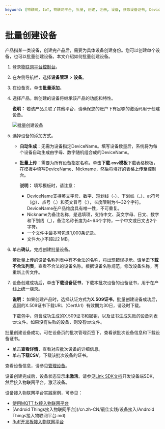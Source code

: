 ```yaml
---
keyword: [物联网, IoT, 物联网平台, 批量, 创建, 注册, 设备, 获取设备证书, DeviceName, DeviceSecret]
---
```


# 批量创建设备

产品指某一类设备，创建完产品后，需要为具体设备创建身份。您可以创建单个设备，也可以批量创建设备。本文介绍如何批量创建设备。

1.  登录[物联网平台控制台](http://iot.console.aliyun.com/)。

2.  在左侧导航栏，选择**设备管理** \> **设备**。

3.  在设备页，单击**批量添加**。

4.  选择产品。新创建的设备将继承该产品的功能和特性。

    **说明：** 若该产品关联了其他平台，请确保您的账户下有足够的激活码用于创建设备。

    ![批量创建设备](https://static-aliyun-doc.oss-cn-hangzhou.aliyuncs.com/assets/img/zh-CN/7445559951/p134552.png)

5.  选择设备的添加方式。

    -   **自动生成**：无需为设备指定DeviceName。填写设备数量后，系统将为每个设备自动生成由字母、数字随机组合成的DeviceName。
    -   **批量上传**：需要为所有设备指定名称。单击**下载.csv模板**下载表格模板，在模板中填写DeviceName、Nickname，然后将填好的表格上传至控制台。

        **说明：** 填写模板时，请注意：

        -   DeviceName支持英文字母、数字、短划线（-）、下划线（\_）、at符号（@）、点号（.）和英文冒号（:），长度限制为4~32个字符。DeviceName在产品维度具有唯一性，不可重复。
        -   Nickname为备注名称，是选填项，支持中文、英文字母、日文、数字和下划线（\_），备注名称长度为4~64个字符，一个中文或日文占2个字符。
        -   一个文件中最多可包含1,000条记录。
        -   文件大小不超过2 MB。
6.  单击**确认**，完成创建批量设备。

    若批量上传的设备名称列表中有不合法的名称，将出现错误提示。请单击**下载不合法列表**，查看不合法的设备名称。根据设备名称规范，修改设备名称，再重新上传文件。

7.  设备创建成功后，单击**下载设备证书**，下载本批次设备的设备证书，用于在产线上统一烧录。

    **说明：** 如果创建产品时，选择认证方式为**X.509证书**，批量创建设备成功后，返回的X.509证书下载URL（CertUrl）有效期为30日，请及时下载。

    下载包中，包含成功生成的X.509证书和密钥，以及证书生成失败的设备列表txt文件。如果没有失败的设备，则没有txt文件。


批量创建设备成功。可在设备页的批次管理页签下，查看该批次设备信息和下载设备证书。

-   单击**查看详情**，查看对应批次设备的详细信息。
-   单击**下载CSV**，下载该批次设备的证书。

查看设备信息，请参见[管理设备](/cn.zh-CN/设备接入/创建设备/管理设备.md)。

设备创建完成后，设备状态显示**未激活**。请参见[Link SDK文档](https://help.aliyun.com/document_detail/96623.html)开发设备端SDK，然后接入物联网平台，激活设备。

设备接入物联网平台实践案例，可参见：

-   [使用MQTT.fx接入物联网平台](/cn.zh-CN/最佳实践/设备接入/使用MQTT.fx接入物联网平台.md)
-   [Android Things接入物联网平台](/cn.zh-CN/最佳实践/设备接入/Android Things接入物联网平台.md)
-   [Ruff开发板接入物联网平台](/cn.zh-CN/最佳实践/设备接入/Ruff开发板接入物联网平台.md)

